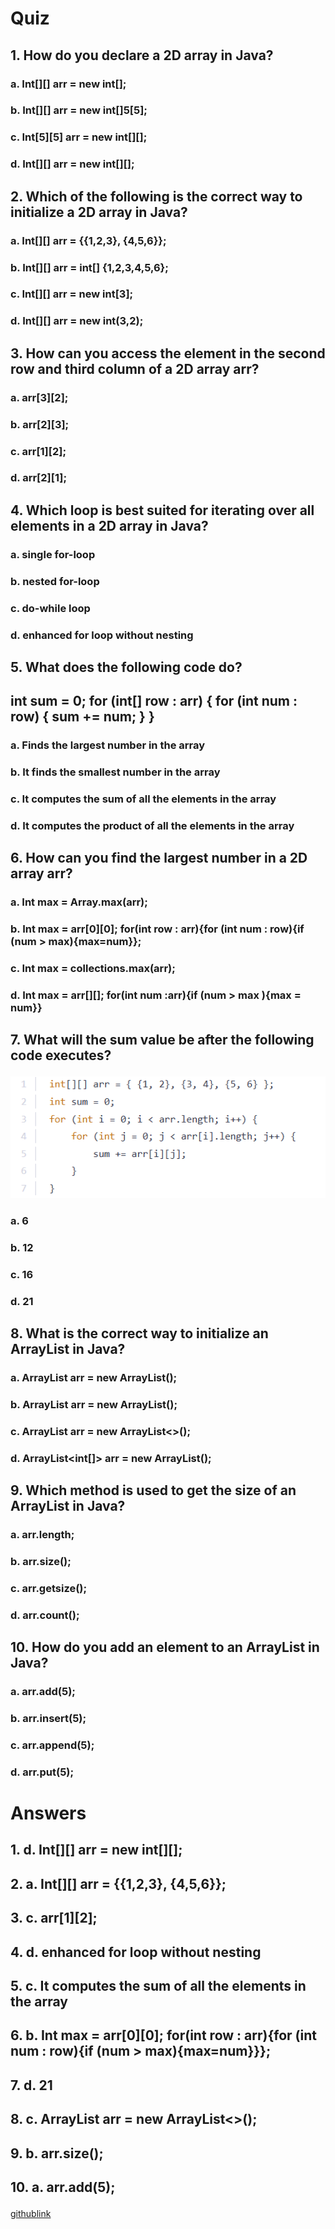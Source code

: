 # <p>Quiz<p>
## <p>1. How do you declare a 2D array in Java?<p>
### <p>a. Int[][] arr = new int[];<p>
### <P>b. Int[][] arr = new int[]5[5];<p>
### <P>c. Int[5][5] arr = new int[][];<p>
### <p>d. Int[][] arr = new int[][];<p>
## <p>2. Which of the following is the correct way to initialize a 2D array in Java?<p>
### <p>a. Int[][] arr = {{1,2,3}, {4,5,6}};<p>
### <p>b. Int[][] arr = int[] {1,2,3,4,5,6};<P>
### <p>c. Int[][] arr = new int[3];<p>
### <p>d. Int[][] arr = new int(3,2);<p>
## <p>3. How can you access the element in the second row and third column of a 2D array arr?<p>
### <p>a. arr[3][2];<p>
### <P>b. arr[2][3];<p>
### <P>c. arr[1][2];<p>
### <p>d. arr[2][1];<p>
## <p>4. Which loop is best suited for iterating over all elements in a 2D array in Java?<P>
### <P>a. single for-loop<p>
### <P>b. nested for-loop<P>
### <P>c. do-while loop<p>
### <p>d. enhanced for loop without nesting<p>
## <p>5. What does the following code do?<p>
## <p>int sum = 0; for (int[] row : arr) { for (int num : row) { sum += num; } }<p>
### <p>a. Finds the largest number in the array<P>
### <p>b. It finds the smallest number in the array<p>
### <p>c. It computes the sum of all the elements in the array<p>
### <p>d. It computes the product of all the elements in the array<p>
## <p>6. How can you find the largest number in a 2D array arr?<p>
### <p>a. Int max = Array.max(arr);<p>
### <p>b. Int max = arr[0][0]; for(int row : arr){for (int num : row){if (num > max){max=num}};<p>
### <p>c. Int max = collections.max(arr);<p>
### <p>d. Int max = arr[][]; for(int num :arr){if (num > max ){max = num}}<p>
## <p>7. What will the sum value be after the following code executes?<p>

![image](./pic3.png)
### <p>a. 6<P>
### <p>b. 12<p>
### <p>c. 16<p>
### <p>d. 21<p>
## <p>8. What is the correct way to initialize an ArrayList in Java?<p>
### <p>a. ArrayList arr = new ArrayList();<p>
### <p>b. ArrayList<int> arr = new ArrayList();<p>
### <p>c. ArrayList<Integer> arr = new ArrayList<>();<p>
### <p>d. ArrayList<int[]> arr = new ArrayList();<p>
## <p>9. Which method is used to get the size of an ArrayList in Java?<P>
### <p>a. arr.length;<p>
### <p>b. arr.size();<p>
### <p>c. arr.getsize();<P>
### <p>d. arr.count();<p>
## <p>10. How do you add an element to an ArrayList in Java?<p>
### <p>a. arr.add(5);<P>
### <p>b. arr.insert(5);<p>
### <P>c. arr.append(5);<P>
### <p>d. arr.put(5);<p>
# <p>Answers<p>
## <p>1. d. Int[][] arr = new int[][];<P>
## <p>2. a. Int[][] arr = {{1,2,3}, {4,5,6}};<p>
## <p>3. c. arr[1][2];<p>
## <p>4. d.	enhanced for loop without nesting<p>
## <p>5. c.	It computes the sum of all the elements in the array<p>
## <p>6. b.	Int max = arr[0][0]; for(int row : arr){for (int num : row){if (num > max){max=num}}};<P>
## <P>7. d. 21<p>
## <P>8. c.	ArrayList<Integer> arr = new ArrayList<>();<p>
## <p>9. b.	arr.size();<p>
## <p>10. a. arr.add(5);<p>

[githublink]()

